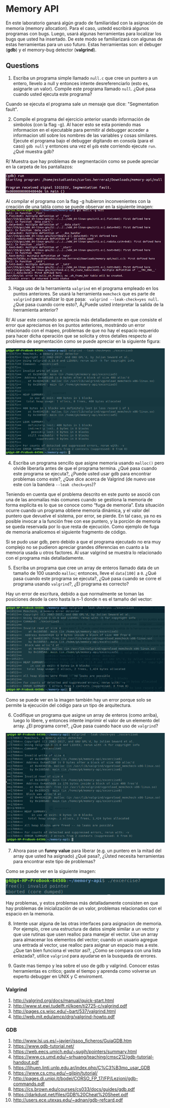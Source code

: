 # Memory API # 

En este laboratorio ganará algún grado de familiaridad con la asignación de memoria (memory allocation). Para el caso, ustedd escribirá algunos programas con bugs. Luego, usará algunas herramientas para localizar los bugs que usted ha insertado. De este modo se familiarizará con algunas de estas herramientas para un uso futuro. Estas herramientas son: el debuger (**gdb**) y el memory-bug detector (**valgrind**).

## Questions ##

1. Escriba un programa simple llamado ```null.c``` que cree un puntero a un entero, llevelo a null y entonces intente desreferenciarlo (esto es, asignarle un valor). Compile este programa llamado ```null```. ¿Qué pasa cuando usted ejecuta este programa?

Cuando se ejecuta el programa sale un mensaje que dice: "Segmentation fault".

2. Compile el programa del ejercicio anterior usando información de simbolos (con la flag -g). Al hacer esto se esta poniendo mas informacion en el ejecutable para permitir al debugger acceder a informacion util sobre los nombres de las variables y cosas similares. Ejecute el programa bajo el debugger digitando en consola (para el caso) ```gdb null``` y entonces una vez el ```gdb``` este corriendo ejecute ```run```. ¿Qué muestra gdb?

R/ Muestra que hay problemas de segmentación como se puede apreciar en la carpeta de los pantallazos:

![enlace](https://raw.githubusercontent.com/gilbertrendon/memory-api/master/Pantallazos/Figura1.png)

Al compilar el programa con la flag -g hubieron inconvenientes con la creación de una tabla como se puede observar en la siguiente imagen:
![enlace](https://raw.githubusercontent.com/gilbertrendon/memory-api/master/Pantallazos/Figura3.1.png)

3. Haga uso de la herramienta ```valgrind``` en el programa empleado en los puntos anteriores. Se usará la herramienta ```memcheck``` que es parte de ```valgrind``` para analizar lo que pasa: ``` valgrind --leak-check=yes null```. ¿Qué pasa cuando corre esto?, Â¿Puede usted interpretar la salida de la herramienta anterior?

R/ Al usar este comando se aprecia más detalladamente en que consiste el error que apreciamos en los puntos anteriores, mostrándo un error relacionado con el mapeo, problemas de que no hay el espacio requerido para hacer dicha operación que se solicita y otros detalles respecto al problema de segmentación como se puede apreciar en la siguiente figura:

![enlace](https://raw.githubusercontent.com/gilbertrendon/memory-api/master/Pantallazos/Figura4.1.png)

4. Escriba un programa sencillo que asigne memoria usando ```malloc()``` pero olvide liberarla antes de que el programa termina. ¿Qué pasa cuando este programa se ejecuta?, ¿Puede usted usar gdb para encontrar problemas como este?, ¿Que dice acerca de Valgrind (de nuevo use este con la bandera ```--leak check=yes```)?

Teniendo en cuenta que el problema descrito en este punto se asoció con una de las anomalías más comunes cuando se gestiona la memoria de forma explícita es lo que se conoce como “fuga de memoria”. Esta situación ocurre cuando un programa obtiene memoria dinámica, 
y el valor del puntero que devuelve el sistema, por error, se pierde. En tal caso, ya no es posible invocar a la función free con ese puntero, y la porción de memoria se queda reservada por lo que resta de ejecución. Como ejemplo de fuga de memoria analicemos el siguiente fragmento de código.

Si se pudo usar gdb, pero debido a que el programa ejecutado no era muy complejo no se pudieron apreciar grandes diferencias en cuanto a la memoria usada u otros factores.
Al usar valgrind se muestra lo relacionado con el programa más detalladamente.


5. Escriba un programa que cree un array de enteros llamado data de un tamaño de 100 usando ```malloc```; entonces, lleve el ```data[100]``` a ```0```. ¿Qué pasa cuando este programa se ejecuta?, ¿Qué pasa cuando se corre el programa usando ```valgrind```?, ¿El programa es correcto?

Hay un error de escritura, debido a que normalmente se toman las posiciones desde la cero hasta la n-1 donde n es el tamaño del vector:

![enlace](https://raw.githubusercontent.com/gilbertrendon/memory-api/master/Pantallazos/Figura5.png)

Como se puede ver en la imagen también hay un error porque solo se permite la ejecución del código para un tipo de arquitectura.

6. Codifique un programa que asigne un array de enteros (como arriba), luego lo libere, y entonces intente imprimir el valor de un elemento del array. ¿El programa corre?, ¿Que pasa cuando hace uso de ```valgrind```?

![enlace](https://raw.githubusercontent.com/gilbertrendon/memory-api/master/Pantallazos/Figura6.png)

7. Ahora pase un **funny value** para liberar (e.g. un puntero en la mitad del array que usted ha asignado) ¿Qué pasa?, ¿Ústed necesita herramientas para encontrar este tipo de problemas?

Como se puede ver en la siguiente imagen:

![enlace](https://raw.githubusercontent.com/gilbertrendon/memory-api/master/Pantallazos/Figura7.1.png)

Hay problemas, y estos problemas más detalladamente consisten en que hay problemas de inicialización de un valor, problemas relacionados con el espacio en la memoria.

8. Intente usar alguna de las otras interfaces para asignacion de memoria. Por ejemplo, cree una estructura de datos simple similar a un vector y que use rutinas que usen realloc para manejar el vector. Use un array para almacenar los elementos del vector; cuando un usuario agregue una entrada al vector, use realloc para asignar un espacio mas a este. ¿Que tan bien funciona el vector asi?, ¿Como se compara con una lista enlazada?, utilice ```valgrind``` para ayudarse en la busqueda de errores.

9. Gaste mas tiempo y lea sobre el uso de gdb y valgrind. Conocer estas herramientas es critico; gaste el tiempo y aprenda como volverse un experto debugger en UNIX y C enviroment.

### Valgrind ###

1. http://valgrind.org/docs/manual/quick-start.html
2. http://www.st.ewi.tudelft.nl/koen/ti2725-c/valgrind.pdf
3. http://pages.cs.wisc.edu/~bart/537/valgrind.html
4. http://web.mit.edu/amcp/drg/valgrind-howto.pdf

### GDB ###

1. http://www.lsi.us.es/~javierj/ssoo_ficheros/GuiaGDB.htm
2. https://www.gdb-tutorial.net/
3. https://web.eecs.umich.edu/~sugih/pointers/summary.html
4. https://www.cs.umd.edu/~srhuang/teaching/cmsc212/gdb-tutorial-handout.pdf
5. https://lihuen.linti.unlp.edu.ar/index.php/C%C3%B3mo_usar_GDB
6. https://www.cs.cmu.edu/~gilpin/tutorial/
7. http://pages.di.unipi.it/bodei/CORSO_FP_17/FP/Lezioni/gdb-commands.pdf
8. https://cs.brown.edu/courses/cs033/docs/guides/gdb.pdf
9. https://darkdust.net/files/GDB%20Cheat%20Sheet.pdf
10. http://users.ece.utexas.edu/~adnan/gdb-refcard.pdf
